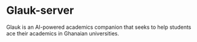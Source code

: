 # Glauk-server
Glauk is an AI-powered academics companion that seeks to help students ace their academics in Ghanaian universities.
